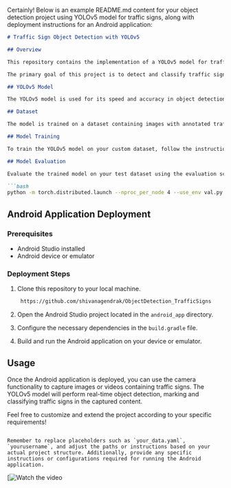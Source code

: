 Certainly! Below is an example README.md content for your object detection project using YOLOv5 model for traffic signs, along with deployment instructions for an Android application:

```markdown
# Traffic Sign Object Detection with YOLOv5

## Overview

This repository contains the implementation of a YOLOv5 model for traffic sign object detection. The YOLO (You Only Look Once) algorithm is a real-time object detection system, and the v5 version is known for its efficiency and accuracy.

The primary goal of this project is to detect and classify traffic signs in images or video frames, with a focus on real-time performance.

## YOLOv5 Model

The YOLOv5 model is used for its speed and accuracy in object detection tasks. You can find the official YOLOv5 repository [here](https://github.com/ultralytics/yolov5).

## Dataset

The model is trained on a dataset containing images with annotated traffic signs. Make sure to use a diverse dataset that covers various scenarios and types of traffic signs.

## Model Training

To train the YOLOv5 model on your custom dataset, follow the instructions provided in the [YOLOv5 repository](https://github.com/ultralytics/yolov5).

## Model Evaluation

Evaluate the trained model on your test dataset using the evaluation script provided in the YOLOv5 repository.

```bash
python -m torch.distributed.launch --nproc_per_node 4 --use_env val.py --data your_data.yaml --img-size 640
```

## Android Application Deployment

### Prerequisites

- Android Studio installed
- Android device or emulator

### Deployment Steps

1. Clone this repository to your local machine.

   ```bash
    https://github.com/shivanagendrak/ObjectDetection_TrafficSigns
   ```

2. Open the Android Studio project located in the `android_app` directory.

3. Configure the necessary dependencies in the `build.gradle` file.

4. Build and run the Android application on your device or emulator.

## Usage

Once the Android application is deployed, you can use the camera functionality to capture images or videos containing traffic signs. The YOLOv5 model will perform real-time object detection, marking and classifying traffic signs in the captured content.

Feel free to customize and extend the project according to your specific requirements!

```

Remember to replace placeholders such as `your_data.yaml`, `yourusername`, and adjust the paths or instructions based on your actual project structure. Additionally, provide any specific instructions or configurations required for running the Android application.
```

[![Watch the video](https://drive.google.com/file/d/12PWauQC6WQd21UX3Ekmfx1dNxHC4Bvc2/view?usp=drive_link)
